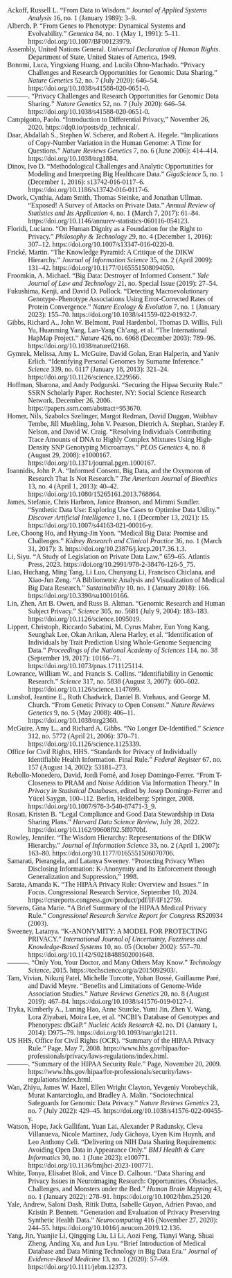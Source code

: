 <html xmlns:o="urn:schemas-microsoft-com:office:office"
xmlns:w="urn:schemas-microsoft-com:office:word"
xmlns:m="http://schemas.microsoft.com/office/2004/12/omml"
xmlns="http://www.w3.org/TR/REC-html40">

<head>
<meta http-equiv=Content-Type content="text/html; charset=utf-8">
<meta name=ProgId content=Word.Document>
<meta name=Generator content="Microsoft Word 15">
<meta name=Originator content="Microsoft Word 15">
<link rel=File-List href="health-sci-privacy-bib.fld/filelist.xml">
<!--[if gte mso 9]><xml>
 <o:OfficeDocumentSettings>
  <o:AllowPNG/>
 </o:OfficeDocumentSettings>
</xml><![endif]-->
<link rel=themeData href="health-sci-privacy-bib.fld/themedata.thmx">
<link rel=colorSchemeMapping
href="health-sci-privacy-bib.fld/colorschememapping.xml">
<!--[if gte mso 9]><xml>
 <w:WordDocument>
  <w:TrackMoves>false</w:TrackMoves>
  <w:TrackFormatting/>
  <w:PunctuationKerning/>
  <w:DrawingGridHorizontalSpacing>6 pt</w:DrawingGridHorizontalSpacing>
  <w:DrawingGridVerticalSpacing>6 pt</w:DrawingGridVerticalSpacing>
  <w:DisplayHorizontalDrawingGridEvery>0</w:DisplayHorizontalDrawingGridEvery>
  <w:DisplayVerticalDrawingGridEvery>3</w:DisplayVerticalDrawingGridEvery>
  <w:UseMarginsForDrawingGridOrigin/>
  <w:ValidateAgainstSchemas>false</w:ValidateAgainstSchemas>
  <w:SaveIfXMLInvalid>false</w:SaveIfXMLInvalid>
  <w:IgnoreMixedContent>false</w:IgnoreMixedContent>
  <w:AlwaysShowPlaceholderText>false</w:AlwaysShowPlaceholderText>
  <w:DoNotUnderlineInvalidXML/>
  <w:DoNotPromoteQF/>
  <w:LidThemeOther>EN-US</w:LidThemeOther>
  <w:LidThemeAsian>X-NONE</w:LidThemeAsian>
  <w:LidThemeComplexScript>X-NONE</w:LidThemeComplexScript>
  <w:DoNotShadeFormData/>
  <w:Compatibility>
   <w:SpaceForUL/>
   <w:BalanceSingleByteDoubleByteWidth/>
   <w:DoNotLeaveBackslashAlone/>
   <w:ULTrailSpace/>
   <w:DoNotExpandShiftReturn/>
   <w:FootnoteLayoutLikeWW8/>
   <w:ShapeLayoutLikeWW8/>
   <w:AlignTablesRowByRow/>
   <w:ForgetLastTabAlignment/>
   <w:AdjustLineHeightInTable/>
   <w:DoNotUseHTMLParagraphAutoSpacing/>
   <w:LayoutRawTableWidth/>
   <w:LayoutTableRowsApart/>
   <w:UseWord97LineBreakingRules/>
   <w:SelectEntireFieldWithStartOrEnd/>
   <w:UseWord2002TableStyleRules/>
   <w:UseWord2010TableStyleRules/>
   <w:DontUseIndentAsNumberingTabStop/>
   <w:FELineBreak11/>
   <w:WW11IndentRules/>
   <w:DontAutofitConstrainedTables/>
   <w:AutofitLikeWW11/>
   <w:UnderlineTabInNumList/>
   <w:HangulWidthLikeWW11/>
   <w:UseNormalStyleForList/>
   <w:DontVertAlignCellWithSp/>
   <w:DontBreakConstrainedForcedTables/>
   <w:DontVertAlignInTxbx/>
   <w:Word11KerningPairs/>
   <w:CachedColBalance/>
   <w:UseFELayout/>
  </w:Compatibility>
  <m:mathPr>
   <m:mathFont m:val="Cambria Math"/>
   <m:brkBin m:val="before"/>
   <m:brkBinSub m:val="&#45;-"/>
   <m:smallFrac m:val="off"/>
   <m:dispDef/>
   <m:lMargin m:val="0"/>
   <m:rMargin m:val="0"/>
   <m:defJc m:val="centerGroup"/>
   <m:wrapIndent m:val="1440"/>
   <m:intLim m:val="subSup"/>
   <m:naryLim m:val="undOvr"/>
  </m:mathPr></w:WordDocument>
</xml><![endif]--><!--[if gte mso 9]><xml>
 <w:LatentStyles DefLockedState="false" DefUnhideWhenUsed="false"
  DefSemiHidden="false" DefQFormat="false" DefPriority="99"
  LatentStyleCount="376">
  <w:LsdException Locked="false" Priority="0" QFormat="true" Name="Normal"/>
  <w:LsdException Locked="false" Priority="9" QFormat="true" Name="heading 1"/>
  <w:LsdException Locked="false" Priority="9" SemiHidden="true"
   UnhideWhenUsed="true" QFormat="true" Name="heading 2"/>
  <w:LsdException Locked="false" Priority="9" SemiHidden="true"
   UnhideWhenUsed="true" QFormat="true" Name="heading 3"/>
  <w:LsdException Locked="false" Priority="9" SemiHidden="true"
   UnhideWhenUsed="true" QFormat="true" Name="heading 4"/>
  <w:LsdException Locked="false" Priority="9" SemiHidden="true"
   UnhideWhenUsed="true" QFormat="true" Name="heading 5"/>
  <w:LsdException Locked="false" Priority="9" SemiHidden="true"
   UnhideWhenUsed="true" QFormat="true" Name="heading 6"/>
  <w:LsdException Locked="false" Priority="9" SemiHidden="true"
   UnhideWhenUsed="true" QFormat="true" Name="heading 7"/>
  <w:LsdException Locked="false" Priority="9" SemiHidden="true"
   UnhideWhenUsed="true" QFormat="true" Name="heading 8"/>
  <w:LsdException Locked="false" Priority="9" SemiHidden="true"
   UnhideWhenUsed="true" QFormat="true" Name="heading 9"/>
  <w:LsdException Locked="false" SemiHidden="true" UnhideWhenUsed="true"
   Name="index 1"/>
  <w:LsdException Locked="false" SemiHidden="true" UnhideWhenUsed="true"
   Name="index 2"/>
  <w:LsdException Locked="false" SemiHidden="true" UnhideWhenUsed="true"
   Name="index 3"/>
  <w:LsdException Locked="false" SemiHidden="true" UnhideWhenUsed="true"
   Name="index 4"/>
  <w:LsdException Locked="false" SemiHidden="true" UnhideWhenUsed="true"
   Name="index 5"/>
  <w:LsdException Locked="false" SemiHidden="true" UnhideWhenUsed="true"
   Name="index 6"/>
  <w:LsdException Locked="false" SemiHidden="true" UnhideWhenUsed="true"
   Name="index 7"/>
  <w:LsdException Locked="false" SemiHidden="true" UnhideWhenUsed="true"
   Name="index 8"/>
  <w:LsdException Locked="false" SemiHidden="true" UnhideWhenUsed="true"
   Name="index 9"/>
  <w:LsdException Locked="false" Priority="39" SemiHidden="true"
   UnhideWhenUsed="true" Name="toc 1"/>
  <w:LsdException Locked="false" Priority="39" SemiHidden="true"
   UnhideWhenUsed="true" Name="toc 2"/>
  <w:LsdException Locked="false" Priority="39" SemiHidden="true"
   UnhideWhenUsed="true" Name="toc 3"/>
  <w:LsdException Locked="false" Priority="39" SemiHidden="true"
   UnhideWhenUsed="true" Name="toc 4"/>
  <w:LsdException Locked="false" Priority="39" SemiHidden="true"
   UnhideWhenUsed="true" Name="toc 5"/>
  <w:LsdException Locked="false" Priority="39" SemiHidden="true"
   UnhideWhenUsed="true" Name="toc 6"/>
  <w:LsdException Locked="false" Priority="39" SemiHidden="true"
   UnhideWhenUsed="true" Name="toc 7"/>
  <w:LsdException Locked="false" Priority="39" SemiHidden="true"
   UnhideWhenUsed="true" Name="toc 8"/>
  <w:LsdException Locked="false" Priority="39" SemiHidden="true"
   UnhideWhenUsed="true" Name="toc 9"/>
  <w:LsdException Locked="false" SemiHidden="true" UnhideWhenUsed="true"
   Name="Normal Indent"/>
  <w:LsdException Locked="false" SemiHidden="true" UnhideWhenUsed="true"
   Name="footnote text"/>
  <w:LsdException Locked="false" SemiHidden="true" UnhideWhenUsed="true"
   Name="annotation text"/>
  <w:LsdException Locked="false" SemiHidden="true" UnhideWhenUsed="true"
   Name="header"/>
  <w:LsdException Locked="false" SemiHidden="true" UnhideWhenUsed="true"
   Name="footer"/>
  <w:LsdException Locked="false" SemiHidden="true" UnhideWhenUsed="true"
   Name="index heading"/>
  <w:LsdException Locked="false" Priority="35" SemiHidden="true"
   UnhideWhenUsed="true" QFormat="true" Name="caption"/>
  <w:LsdException Locked="false" SemiHidden="true" UnhideWhenUsed="true"
   Name="table of figures"/>
  <w:LsdException Locked="false" SemiHidden="true" UnhideWhenUsed="true"
   Name="envelope address"/>
  <w:LsdException Locked="false" SemiHidden="true" UnhideWhenUsed="true"
   Name="envelope return"/>
  <w:LsdException Locked="false" SemiHidden="true" UnhideWhenUsed="true"
   Name="footnote reference"/>
  <w:LsdException Locked="false" SemiHidden="true" UnhideWhenUsed="true"
   Name="annotation reference"/>
  <w:LsdException Locked="false" SemiHidden="true" UnhideWhenUsed="true"
   Name="line number"/>
  <w:LsdException Locked="false" SemiHidden="true" UnhideWhenUsed="true"
   Name="page number"/>
  <w:LsdException Locked="false" SemiHidden="true" UnhideWhenUsed="true"
   Name="endnote reference"/>
  <w:LsdException Locked="false" SemiHidden="true" UnhideWhenUsed="true"
   Name="endnote text"/>
  <w:LsdException Locked="false" SemiHidden="true" UnhideWhenUsed="true"
   Name="table of authorities"/>
  <w:LsdException Locked="false" SemiHidden="true" UnhideWhenUsed="true"
   Name="macro"/>
  <w:LsdException Locked="false" SemiHidden="true" UnhideWhenUsed="true"
   Name="toa heading"/>
  <w:LsdException Locked="false" SemiHidden="true" UnhideWhenUsed="true"
   Name="List"/>
  <w:LsdException Locked="false" SemiHidden="true" UnhideWhenUsed="true"
   Name="List Bullet"/>
  <w:LsdException Locked="false" SemiHidden="true" UnhideWhenUsed="true"
   Name="List Number"/>
  <w:LsdException Locked="false" SemiHidden="true" UnhideWhenUsed="true"
   Name="List 2"/>
  <w:LsdException Locked="false" SemiHidden="true" UnhideWhenUsed="true"
   Name="List 3"/>
  <w:LsdException Locked="false" SemiHidden="true" UnhideWhenUsed="true"
   Name="List 4"/>
  <w:LsdException Locked="false" SemiHidden="true" UnhideWhenUsed="true"
   Name="List 5"/>
  <w:LsdException Locked="false" SemiHidden="true" UnhideWhenUsed="true"
   Name="List Bullet 2"/>
  <w:LsdException Locked="false" SemiHidden="true" UnhideWhenUsed="true"
   Name="List Bullet 3"/>
  <w:LsdException Locked="false" SemiHidden="true" UnhideWhenUsed="true"
   Name="List Bullet 4"/>
  <w:LsdException Locked="false" SemiHidden="true" UnhideWhenUsed="true"
   Name="List Bullet 5"/>
  <w:LsdException Locked="false" SemiHidden="true" UnhideWhenUsed="true"
   Name="List Number 2"/>
  <w:LsdException Locked="false" SemiHidden="true" UnhideWhenUsed="true"
   Name="List Number 3"/>
  <w:LsdException Locked="false" SemiHidden="true" UnhideWhenUsed="true"
   Name="List Number 4"/>
  <w:LsdException Locked="false" SemiHidden="true" UnhideWhenUsed="true"
   Name="List Number 5"/>
  <w:LsdException Locked="false" Priority="10" QFormat="true" Name="Title"/>
  <w:LsdException Locked="false" SemiHidden="true" UnhideWhenUsed="true"
   Name="Closing"/>
  <w:LsdException Locked="false" SemiHidden="true" UnhideWhenUsed="true"
   Name="Signature"/>
  <w:LsdException Locked="false" Priority="1" SemiHidden="true"
   UnhideWhenUsed="true" Name="Default Paragraph Font"/>
  <w:LsdException Locked="false" SemiHidden="true" UnhideWhenUsed="true"
   Name="Body Text"/>
  <w:LsdException Locked="false" SemiHidden="true" UnhideWhenUsed="true"
   Name="Body Text Indent"/>
  <w:LsdException Locked="false" SemiHidden="true" UnhideWhenUsed="true"
   Name="List Continue"/>
  <w:LsdException Locked="false" SemiHidden="true" UnhideWhenUsed="true"
   Name="List Continue 2"/>
  <w:LsdException Locked="false" SemiHidden="true" UnhideWhenUsed="true"
   Name="List Continue 3"/>
  <w:LsdException Locked="false" SemiHidden="true" UnhideWhenUsed="true"
   Name="List Continue 4"/>
  <w:LsdException Locked="false" SemiHidden="true" UnhideWhenUsed="true"
   Name="List Continue 5"/>
  <w:LsdException Locked="false" SemiHidden="true" UnhideWhenUsed="true"
   Name="Message Header"/>
  <w:LsdException Locked="false" Priority="11" QFormat="true" Name="Subtitle"/>
  <w:LsdException Locked="false" SemiHidden="true" UnhideWhenUsed="true"
   Name="Salutation"/>
  <w:LsdException Locked="false" SemiHidden="true" UnhideWhenUsed="true"
   Name="Date"/>
  <w:LsdException Locked="false" SemiHidden="true" UnhideWhenUsed="true"
   Name="Body Text First Indent"/>
  <w:LsdException Locked="false" SemiHidden="true" UnhideWhenUsed="true"
   Name="Body Text First Indent 2"/>
  <w:LsdException Locked="false" SemiHidden="true" UnhideWhenUsed="true"
   Name="Note Heading"/>
  <w:LsdException Locked="false" SemiHidden="true" UnhideWhenUsed="true"
   Name="Body Text 2"/>
  <w:LsdException Locked="false" SemiHidden="true" UnhideWhenUsed="true"
   Name="Body Text 3"/>
  <w:LsdException Locked="false" SemiHidden="true" UnhideWhenUsed="true"
   Name="Body Text Indent 2"/>
  <w:LsdException Locked="false" SemiHidden="true" UnhideWhenUsed="true"
   Name="Body Text Indent 3"/>
  <w:LsdException Locked="false" SemiHidden="true" UnhideWhenUsed="true"
   Name="Block Text"/>
  <w:LsdException Locked="false" SemiHidden="true" UnhideWhenUsed="true"
   Name="Hyperlink"/>
  <w:LsdException Locked="false" SemiHidden="true" UnhideWhenUsed="true"
   Name="FollowedHyperlink"/>
  <w:LsdException Locked="false" Priority="22" QFormat="true" Name="Strong"/>
  <w:LsdException Locked="false" Priority="20" QFormat="true" Name="Emphasis"/>
  <w:LsdException Locked="false" SemiHidden="true" UnhideWhenUsed="true"
   Name="Document Map"/>
  <w:LsdException Locked="false" SemiHidden="true" UnhideWhenUsed="true"
   Name="Plain Text"/>
  <w:LsdException Locked="false" SemiHidden="true" UnhideWhenUsed="true"
   Name="E-mail Signature"/>
  <w:LsdException Locked="false" SemiHidden="true" UnhideWhenUsed="true"
   Name="HTML Top of Form"/>
  <w:LsdException Locked="false" SemiHidden="true" UnhideWhenUsed="true"
   Name="HTML Bottom of Form"/>
  <w:LsdException Locked="false" SemiHidden="true" UnhideWhenUsed="true"
   Name="Normal (Web)"/>
  <w:LsdException Locked="false" SemiHidden="true" UnhideWhenUsed="true"
   Name="HTML Acronym"/>
  <w:LsdException Locked="false" SemiHidden="true" UnhideWhenUsed="true"
   Name="HTML Address"/>
  <w:LsdException Locked="false" SemiHidden="true" UnhideWhenUsed="true"
   Name="HTML Cite"/>
  <w:LsdException Locked="false" SemiHidden="true" UnhideWhenUsed="true"
   Name="HTML Code"/>
  <w:LsdException Locked="false" SemiHidden="true" UnhideWhenUsed="true"
   Name="HTML Definition"/>
  <w:LsdException Locked="false" SemiHidden="true" UnhideWhenUsed="true"
   Name="HTML Keyboard"/>
  <w:LsdException Locked="false" SemiHidden="true" UnhideWhenUsed="true"
   Name="HTML Preformatted"/>
  <w:LsdException Locked="false" SemiHidden="true" UnhideWhenUsed="true"
   Name="HTML Sample"/>
  <w:LsdException Locked="false" SemiHidden="true" UnhideWhenUsed="true"
   Name="HTML Typewriter"/>
  <w:LsdException Locked="false" SemiHidden="true" UnhideWhenUsed="true"
   Name="HTML Variable"/>
  <w:LsdException Locked="false" SemiHidden="true" UnhideWhenUsed="true"
   Name="Normal Table"/>
  <w:LsdException Locked="false" SemiHidden="true" UnhideWhenUsed="true"
   Name="annotation subject"/>
  <w:LsdException Locked="false" SemiHidden="true" UnhideWhenUsed="true"
   Name="No List"/>
  <w:LsdException Locked="false" SemiHidden="true" UnhideWhenUsed="true"
   Name="Outline List 1"/>
  <w:LsdException Locked="false" SemiHidden="true" UnhideWhenUsed="true"
   Name="Outline List 2"/>
  <w:LsdException Locked="false" SemiHidden="true" UnhideWhenUsed="true"
   Name="Outline List 3"/>
  <w:LsdException Locked="false" SemiHidden="true" UnhideWhenUsed="true"
   Name="Table Simple 1"/>
  <w:LsdException Locked="false" SemiHidden="true" UnhideWhenUsed="true"
   Name="Table Simple 2"/>
  <w:LsdException Locked="false" SemiHidden="true" UnhideWhenUsed="true"
   Name="Table Simple 3"/>
  <w:LsdException Locked="false" SemiHidden="true" UnhideWhenUsed="true"
   Name="Table Classic 1"/>
  <w:LsdException Locked="false" SemiHidden="true" UnhideWhenUsed="true"
   Name="Table Classic 2"/>
  <w:LsdException Locked="false" SemiHidden="true" UnhideWhenUsed="true"
   Name="Table Classic 3"/>
  <w:LsdException Locked="false" SemiHidden="true" UnhideWhenUsed="true"
   Name="Table Classic 4"/>
  <w:LsdException Locked="false" SemiHidden="true" UnhideWhenUsed="true"
   Name="Table Colorful 1"/>
  <w:LsdException Locked="false" SemiHidden="true" UnhideWhenUsed="true"
   Name="Table Colorful 2"/>
  <w:LsdException Locked="false" SemiHidden="true" UnhideWhenUsed="true"
   Name="Table Colorful 3"/>
  <w:LsdException Locked="false" SemiHidden="true" UnhideWhenUsed="true"
   Name="Table Columns 1"/>
  <w:LsdException Locked="false" SemiHidden="true" UnhideWhenUsed="true"
   Name="Table Columns 2"/>
  <w:LsdException Locked="false" SemiHidden="true" UnhideWhenUsed="true"
   Name="Table Columns 3"/>
  <w:LsdException Locked="false" SemiHidden="true" UnhideWhenUsed="true"
   Name="Table Columns 4"/>
  <w:LsdException Locked="false" SemiHidden="true" UnhideWhenUsed="true"
   Name="Table Columns 5"/>
  <w:LsdException Locked="false" SemiHidden="true" UnhideWhenUsed="true"
   Name="Table Grid 1"/>
  <w:LsdException Locked="false" SemiHidden="true" UnhideWhenUsed="true"
   Name="Table Grid 2"/>
  <w:LsdException Locked="false" SemiHidden="true" UnhideWhenUsed="true"
   Name="Table Grid 3"/>
  <w:LsdException Locked="false" SemiHidden="true" UnhideWhenUsed="true"
   Name="Table Grid 4"/>
  <w:LsdException Locked="false" SemiHidden="true" UnhideWhenUsed="true"
   Name="Table Grid 5"/>
  <w:LsdException Locked="false" SemiHidden="true" UnhideWhenUsed="true"
   Name="Table Grid 6"/>
  <w:LsdException Locked="false" SemiHidden="true" UnhideWhenUsed="true"
   Name="Table Grid 7"/>
  <w:LsdException Locked="false" SemiHidden="true" UnhideWhenUsed="true"
   Name="Table Grid 8"/>
  <w:LsdException Locked="false" SemiHidden="true" UnhideWhenUsed="true"
   Name="Table List 1"/>
  <w:LsdException Locked="false" SemiHidden="true" UnhideWhenUsed="true"
   Name="Table List 2"/>
  <w:LsdException Locked="false" SemiHidden="true" UnhideWhenUsed="true"
   Name="Table List 3"/>
  <w:LsdException Locked="false" SemiHidden="true" UnhideWhenUsed="true"
   Name="Table List 4"/>
  <w:LsdException Locked="false" SemiHidden="true" UnhideWhenUsed="true"
   Name="Table List 5"/>
  <w:LsdException Locked="false" SemiHidden="true" UnhideWhenUsed="true"
   Name="Table List 6"/>
  <w:LsdException Locked="false" SemiHidden="true" UnhideWhenUsed="true"
   Name="Table List 7"/>
  <w:LsdException Locked="false" SemiHidden="true" UnhideWhenUsed="true"
   Name="Table List 8"/>
  <w:LsdException Locked="false" SemiHidden="true" UnhideWhenUsed="true"
   Name="Table 3D effects 1"/>
  <w:LsdException Locked="false" SemiHidden="true" UnhideWhenUsed="true"
   Name="Table 3D effects 2"/>
  <w:LsdException Locked="false" SemiHidden="true" UnhideWhenUsed="true"
   Name="Table 3D effects 3"/>
  <w:LsdException Locked="false" SemiHidden="true" UnhideWhenUsed="true"
   Name="Table Contemporary"/>
  <w:LsdException Locked="false" SemiHidden="true" UnhideWhenUsed="true"
   Name="Table Elegant"/>
  <w:LsdException Locked="false" SemiHidden="true" UnhideWhenUsed="true"
   Name="Table Professional"/>
  <w:LsdException Locked="false" SemiHidden="true" UnhideWhenUsed="true"
   Name="Table Subtle 1"/>
  <w:LsdException Locked="false" SemiHidden="true" UnhideWhenUsed="true"
   Name="Table Subtle 2"/>
  <w:LsdException Locked="false" SemiHidden="true" UnhideWhenUsed="true"
   Name="Table Web 1"/>
  <w:LsdException Locked="false" SemiHidden="true" UnhideWhenUsed="true"
   Name="Table Web 2"/>
  <w:LsdException Locked="false" SemiHidden="true" UnhideWhenUsed="true"
   Name="Table Web 3"/>
  <w:LsdException Locked="false" SemiHidden="true" UnhideWhenUsed="true"
   Name="Balloon Text"/>
  <w:LsdException Locked="false" Priority="39" Name="Table Grid"/>
  <w:LsdException Locked="false" SemiHidden="true" UnhideWhenUsed="true"
   Name="Table Theme"/>
  <w:LsdException Locked="false" SemiHidden="true" Name="Placeholder Text"/>
  <w:LsdException Locked="false" Priority="1" QFormat="true" Name="No Spacing"/>
  <w:LsdException Locked="false" Priority="60" Name="Light Shading"/>
  <w:LsdException Locked="false" Priority="61" Name="Light List"/>
  <w:LsdException Locked="false" Priority="62" Name="Light Grid"/>
  <w:LsdException Locked="false" Priority="63" Name="Medium Shading 1"/>
  <w:LsdException Locked="false" Priority="64" Name="Medium Shading 2"/>
  <w:LsdException Locked="false" Priority="65" Name="Medium List 1"/>
  <w:LsdException Locked="false" Priority="66" Name="Medium List 2"/>
  <w:LsdException Locked="false" Priority="67" Name="Medium Grid 1"/>
  <w:LsdException Locked="false" Priority="68" Name="Medium Grid 2"/>
  <w:LsdException Locked="false" Priority="69" Name="Medium Grid 3"/>
  <w:LsdException Locked="false" Priority="70" Name="Dark List"/>
  <w:LsdException Locked="false" Priority="71" Name="Colorful Shading"/>
  <w:LsdException Locked="false" Priority="72" Name="Colorful List"/>
  <w:LsdException Locked="false" Priority="73" Name="Colorful Grid"/>
  <w:LsdException Locked="false" Priority="60" Name="Light Shading Accent 1"/>
  <w:LsdException Locked="false" Priority="61" Name="Light List Accent 1"/>
  <w:LsdException Locked="false" Priority="62" Name="Light Grid Accent 1"/>
  <w:LsdException Locked="false" Priority="63" Name="Medium Shading 1 Accent 1"/>
  <w:LsdException Locked="false" Priority="64" Name="Medium Shading 2 Accent 1"/>
  <w:LsdException Locked="false" Priority="65" Name="Medium List 1 Accent 1"/>
  <w:LsdException Locked="false" SemiHidden="true" Name="Revision"/>
  <w:LsdException Locked="false" Priority="34" QFormat="true"
   Name="List Paragraph"/>
  <w:LsdException Locked="false" Priority="29" QFormat="true" Name="Quote"/>
  <w:LsdException Locked="false" Priority="30" QFormat="true"
   Name="Intense Quote"/>
  <w:LsdException Locked="false" Priority="66" Name="Medium List 2 Accent 1"/>
  <w:LsdException Locked="false" Priority="67" Name="Medium Grid 1 Accent 1"/>
  <w:LsdException Locked="false" Priority="68" Name="Medium Grid 2 Accent 1"/>
  <w:LsdException Locked="false" Priority="69" Name="Medium Grid 3 Accent 1"/>
  <w:LsdException Locked="false" Priority="70" Name="Dark List Accent 1"/>
  <w:LsdException Locked="false" Priority="71" Name="Colorful Shading Accent 1"/>
  <w:LsdException Locked="false" Priority="72" Name="Colorful List Accent 1"/>
  <w:LsdException Locked="false" Priority="73" Name="Colorful Grid Accent 1"/>
  <w:LsdException Locked="false" Priority="60" Name="Light Shading Accent 2"/>
  <w:LsdException Locked="false" Priority="61" Name="Light List Accent 2"/>
  <w:LsdException Locked="false" Priority="62" Name="Light Grid Accent 2"/>
  <w:LsdException Locked="false" Priority="63" Name="Medium Shading 1 Accent 2"/>
  <w:LsdException Locked="false" Priority="64" Name="Medium Shading 2 Accent 2"/>
  <w:LsdException Locked="false" Priority="65" Name="Medium List 1 Accent 2"/>
  <w:LsdException Locked="false" Priority="66" Name="Medium List 2 Accent 2"/>
  <w:LsdException Locked="false" Priority="67" Name="Medium Grid 1 Accent 2"/>
  <w:LsdException Locked="false" Priority="68" Name="Medium Grid 2 Accent 2"/>
  <w:LsdException Locked="false" Priority="69" Name="Medium Grid 3 Accent 2"/>
  <w:LsdException Locked="false" Priority="70" Name="Dark List Accent 2"/>
  <w:LsdException Locked="false" Priority="71" Name="Colorful Shading Accent 2"/>
  <w:LsdException Locked="false" Priority="72" Name="Colorful List Accent 2"/>
  <w:LsdException Locked="false" Priority="73" Name="Colorful Grid Accent 2"/>
  <w:LsdException Locked="false" Priority="60" Name="Light Shading Accent 3"/>
  <w:LsdException Locked="false" Priority="61" Name="Light List Accent 3"/>
  <w:LsdException Locked="false" Priority="62" Name="Light Grid Accent 3"/>
  <w:LsdException Locked="false" Priority="63" Name="Medium Shading 1 Accent 3"/>
  <w:LsdException Locked="false" Priority="64" Name="Medium Shading 2 Accent 3"/>
  <w:LsdException Locked="false" Priority="65" Name="Medium List 1 Accent 3"/>
  <w:LsdException Locked="false" Priority="66" Name="Medium List 2 Accent 3"/>
  <w:LsdException Locked="false" Priority="67" Name="Medium Grid 1 Accent 3"/>
  <w:LsdException Locked="false" Priority="68" Name="Medium Grid 2 Accent 3"/>
  <w:LsdException Locked="false" Priority="69" Name="Medium Grid 3 Accent 3"/>
  <w:LsdException Locked="false" Priority="70" Name="Dark List Accent 3"/>
  <w:LsdException Locked="false" Priority="71" Name="Colorful Shading Accent 3"/>
  <w:LsdException Locked="false" Priority="72" Name="Colorful List Accent 3"/>
  <w:LsdException Locked="false" Priority="73" Name="Colorful Grid Accent 3"/>
  <w:LsdException Locked="false" Priority="60" Name="Light Shading Accent 4"/>
  <w:LsdException Locked="false" Priority="61" Name="Light List Accent 4"/>
  <w:LsdException Locked="false" Priority="62" Name="Light Grid Accent 4"/>
  <w:LsdException Locked="false" Priority="63" Name="Medium Shading 1 Accent 4"/>
  <w:LsdException Locked="false" Priority="64" Name="Medium Shading 2 Accent 4"/>
  <w:LsdException Locked="false" Priority="65" Name="Medium List 1 Accent 4"/>
  <w:LsdException Locked="false" Priority="66" Name="Medium List 2 Accent 4"/>
  <w:LsdException Locked="false" Priority="67" Name="Medium Grid 1 Accent 4"/>
  <w:LsdException Locked="false" Priority="68" Name="Medium Grid 2 Accent 4"/>
  <w:LsdException Locked="false" Priority="69" Name="Medium Grid 3 Accent 4"/>
  <w:LsdException Locked="false" Priority="70" Name="Dark List Accent 4"/>
  <w:LsdException Locked="false" Priority="71" Name="Colorful Shading Accent 4"/>
  <w:LsdException Locked="false" Priority="72" Name="Colorful List Accent 4"/>
  <w:LsdException Locked="false" Priority="73" Name="Colorful Grid Accent 4"/>
  <w:LsdException Locked="false" Priority="60" Name="Light Shading Accent 5"/>
  <w:LsdException Locked="false" Priority="61" Name="Light List Accent 5"/>
  <w:LsdException Locked="false" Priority="62" Name="Light Grid Accent 5"/>
  <w:LsdException Locked="false" Priority="63" Name="Medium Shading 1 Accent 5"/>
  <w:LsdException Locked="false" Priority="64" Name="Medium Shading 2 Accent 5"/>
  <w:LsdException Locked="false" Priority="65" Name="Medium List 1 Accent 5"/>
  <w:LsdException Locked="false" Priority="66" Name="Medium List 2 Accent 5"/>
  <w:LsdException Locked="false" Priority="67" Name="Medium Grid 1 Accent 5"/>
  <w:LsdException Locked="false" Priority="68" Name="Medium Grid 2 Accent 5"/>
  <w:LsdException Locked="false" Priority="69" Name="Medium Grid 3 Accent 5"/>
  <w:LsdException Locked="false" Priority="70" Name="Dark List Accent 5"/>
  <w:LsdException Locked="false" Priority="71" Name="Colorful Shading Accent 5"/>
  <w:LsdException Locked="false" Priority="72" Name="Colorful List Accent 5"/>
  <w:LsdException Locked="false" Priority="73" Name="Colorful Grid Accent 5"/>
  <w:LsdException Locked="false" Priority="60" Name="Light Shading Accent 6"/>
  <w:LsdException Locked="false" Priority="61" Name="Light List Accent 6"/>
  <w:LsdException Locked="false" Priority="62" Name="Light Grid Accent 6"/>
  <w:LsdException Locked="false" Priority="63" Name="Medium Shading 1 Accent 6"/>
  <w:LsdException Locked="false" Priority="64" Name="Medium Shading 2 Accent 6"/>
  <w:LsdException Locked="false" Priority="65" Name="Medium List 1 Accent 6"/>
  <w:LsdException Locked="false" Priority="66" Name="Medium List 2 Accent 6"/>
  <w:LsdException Locked="false" Priority="67" Name="Medium Grid 1 Accent 6"/>
  <w:LsdException Locked="false" Priority="68" Name="Medium Grid 2 Accent 6"/>
  <w:LsdException Locked="false" Priority="69" Name="Medium Grid 3 Accent 6"/>
  <w:LsdException Locked="false" Priority="70" Name="Dark List Accent 6"/>
  <w:LsdException Locked="false" Priority="71" Name="Colorful Shading Accent 6"/>
  <w:LsdException Locked="false" Priority="72" Name="Colorful List Accent 6"/>
  <w:LsdException Locked="false" Priority="73" Name="Colorful Grid Accent 6"/>
  <w:LsdException Locked="false" Priority="19" QFormat="true"
   Name="Subtle Emphasis"/>
  <w:LsdException Locked="false" Priority="21" QFormat="true"
   Name="Intense Emphasis"/>
  <w:LsdException Locked="false" Priority="31" QFormat="true"
   Name="Subtle Reference"/>
  <w:LsdException Locked="false" Priority="32" QFormat="true"
   Name="Intense Reference"/>
  <w:LsdException Locked="false" Priority="33" QFormat="true" Name="Book Title"/>
  <w:LsdException Locked="false" Priority="37" SemiHidden="true"
   UnhideWhenUsed="true" Name="Bibliography"/>
  <w:LsdException Locked="false" Priority="39" SemiHidden="true"
   UnhideWhenUsed="true" QFormat="true" Name="TOC Heading"/>
  <w:LsdException Locked="false" Priority="41" Name="Plain Table 1"/>
  <w:LsdException Locked="false" Priority="42" Name="Plain Table 2"/>
  <w:LsdException Locked="false" Priority="43" Name="Plain Table 3"/>
  <w:LsdException Locked="false" Priority="44" Name="Plain Table 4"/>
  <w:LsdException Locked="false" Priority="45" Name="Plain Table 5"/>
  <w:LsdException Locked="false" Priority="40" Name="Grid Table Light"/>
  <w:LsdException Locked="false" Priority="46" Name="Grid Table 1 Light"/>
  <w:LsdException Locked="false" Priority="47" Name="Grid Table 2"/>
  <w:LsdException Locked="false" Priority="48" Name="Grid Table 3"/>
  <w:LsdException Locked="false" Priority="49" Name="Grid Table 4"/>
  <w:LsdException Locked="false" Priority="50" Name="Grid Table 5 Dark"/>
  <w:LsdException Locked="false" Priority="51" Name="Grid Table 6 Colorful"/>
  <w:LsdException Locked="false" Priority="52" Name="Grid Table 7 Colorful"/>
  <w:LsdException Locked="false" Priority="46"
   Name="Grid Table 1 Light Accent 1"/>
  <w:LsdException Locked="false" Priority="47" Name="Grid Table 2 Accent 1"/>
  <w:LsdException Locked="false" Priority="48" Name="Grid Table 3 Accent 1"/>
  <w:LsdException Locked="false" Priority="49" Name="Grid Table 4 Accent 1"/>
  <w:LsdException Locked="false" Priority="50" Name="Grid Table 5 Dark Accent 1"/>
  <w:LsdException Locked="false" Priority="51"
   Name="Grid Table 6 Colorful Accent 1"/>
  <w:LsdException Locked="false" Priority="52"
   Name="Grid Table 7 Colorful Accent 1"/>
  <w:LsdException Locked="false" Priority="46"
   Name="Grid Table 1 Light Accent 2"/>
  <w:LsdException Locked="false" Priority="47" Name="Grid Table 2 Accent 2"/>
  <w:LsdException Locked="false" Priority="48" Name="Grid Table 3 Accent 2"/>
  <w:LsdException Locked="false" Priority="49" Name="Grid Table 4 Accent 2"/>
  <w:LsdException Locked="false" Priority="50" Name="Grid Table 5 Dark Accent 2"/>
  <w:LsdException Locked="false" Priority="51"
   Name="Grid Table 6 Colorful Accent 2"/>
  <w:LsdException Locked="false" Priority="52"
   Name="Grid Table 7 Colorful Accent 2"/>
  <w:LsdException Locked="false" Priority="46"
   Name="Grid Table 1 Light Accent 3"/>
  <w:LsdException Locked="false" Priority="47" Name="Grid Table 2 Accent 3"/>
  <w:LsdException Locked="false" Priority="48" Name="Grid Table 3 Accent 3"/>
  <w:LsdException Locked="false" Priority="49" Name="Grid Table 4 Accent 3"/>
  <w:LsdException Locked="false" Priority="50" Name="Grid Table 5 Dark Accent 3"/>
  <w:LsdException Locked="false" Priority="51"
   Name="Grid Table 6 Colorful Accent 3"/>
  <w:LsdException Locked="false" Priority="52"
   Name="Grid Table 7 Colorful Accent 3"/>
  <w:LsdException Locked="false" Priority="46"
   Name="Grid Table 1 Light Accent 4"/>
  <w:LsdException Locked="false" Priority="47" Name="Grid Table 2 Accent 4"/>
  <w:LsdException Locked="false" Priority="48" Name="Grid Table 3 Accent 4"/>
  <w:LsdException Locked="false" Priority="49" Name="Grid Table 4 Accent 4"/>
  <w:LsdException Locked="false" Priority="50" Name="Grid Table 5 Dark Accent 4"/>
  <w:LsdException Locked="false" Priority="51"
   Name="Grid Table 6 Colorful Accent 4"/>
  <w:LsdException Locked="false" Priority="52"
   Name="Grid Table 7 Colorful Accent 4"/>
  <w:LsdException Locked="false" Priority="46"
   Name="Grid Table 1 Light Accent 5"/>
  <w:LsdException Locked="false" Priority="47" Name="Grid Table 2 Accent 5"/>
  <w:LsdException Locked="false" Priority="48" Name="Grid Table 3 Accent 5"/>
  <w:LsdException Locked="false" Priority="49" Name="Grid Table 4 Accent 5"/>
  <w:LsdException Locked="false" Priority="50" Name="Grid Table 5 Dark Accent 5"/>
  <w:LsdException Locked="false" Priority="51"
   Name="Grid Table 6 Colorful Accent 5"/>
  <w:LsdException Locked="false" Priority="52"
   Name="Grid Table 7 Colorful Accent 5"/>
  <w:LsdException Locked="false" Priority="46"
   Name="Grid Table 1 Light Accent 6"/>
  <w:LsdException Locked="false" Priority="47" Name="Grid Table 2 Accent 6"/>
  <w:LsdException Locked="false" Priority="48" Name="Grid Table 3 Accent 6"/>
  <w:LsdException Locked="false" Priority="49" Name="Grid Table 4 Accent 6"/>
  <w:LsdException Locked="false" Priority="50" Name="Grid Table 5 Dark Accent 6"/>
  <w:LsdException Locked="false" Priority="51"
   Name="Grid Table 6 Colorful Accent 6"/>
  <w:LsdException Locked="false" Priority="52"
   Name="Grid Table 7 Colorful Accent 6"/>
  <w:LsdException Locked="false" Priority="46" Name="List Table 1 Light"/>
  <w:LsdException Locked="false" Priority="47" Name="List Table 2"/>
  <w:LsdException Locked="false" Priority="48" Name="List Table 3"/>
  <w:LsdException Locked="false" Priority="49" Name="List Table 4"/>
  <w:LsdException Locked="false" Priority="50" Name="List Table 5 Dark"/>
  <w:LsdException Locked="false" Priority="51" Name="List Table 6 Colorful"/>
  <w:LsdException Locked="false" Priority="52" Name="List Table 7 Colorful"/>
  <w:LsdException Locked="false" Priority="46"
   Name="List Table 1 Light Accent 1"/>
  <w:LsdException Locked="false" Priority="47" Name="List Table 2 Accent 1"/>
  <w:LsdException Locked="false" Priority="48" Name="List Table 3 Accent 1"/>
  <w:LsdException Locked="false" Priority="49" Name="List Table 4 Accent 1"/>
  <w:LsdException Locked="false" Priority="50" Name="List Table 5 Dark Accent 1"/>
  <w:LsdException Locked="false" Priority="51"
   Name="List Table 6 Colorful Accent 1"/>
  <w:LsdException Locked="false" Priority="52"
   Name="List Table 7 Colorful Accent 1"/>
  <w:LsdException Locked="false" Priority="46"
   Name="List Table 1 Light Accent 2"/>
  <w:LsdException Locked="false" Priority="47" Name="List Table 2 Accent 2"/>
  <w:LsdException Locked="false" Priority="48" Name="List Table 3 Accent 2"/>
  <w:LsdException Locked="false" Priority="49" Name="List Table 4 Accent 2"/>
  <w:LsdException Locked="false" Priority="50" Name="List Table 5 Dark Accent 2"/>
  <w:LsdException Locked="false" Priority="51"
   Name="List Table 6 Colorful Accent 2"/>
  <w:LsdException Locked="false" Priority="52"
   Name="List Table 7 Colorful Accent 2"/>
  <w:LsdException Locked="false" Priority="46"
   Name="List Table 1 Light Accent 3"/>
  <w:LsdException Locked="false" Priority="47" Name="List Table 2 Accent 3"/>
  <w:LsdException Locked="false" Priority="48" Name="List Table 3 Accent 3"/>
  <w:LsdException Locked="false" Priority="49" Name="List Table 4 Accent 3"/>
  <w:LsdException Locked="false" Priority="50" Name="List Table 5 Dark Accent 3"/>
  <w:LsdException Locked="false" Priority="51"
   Name="List Table 6 Colorful Accent 3"/>
  <w:LsdException Locked="false" Priority="52"
   Name="List Table 7 Colorful Accent 3"/>
  <w:LsdException Locked="false" Priority="46"
   Name="List Table 1 Light Accent 4"/>
  <w:LsdException Locked="false" Priority="47" Name="List Table 2 Accent 4"/>
  <w:LsdException Locked="false" Priority="48" Name="List Table 3 Accent 4"/>
  <w:LsdException Locked="false" Priority="49" Name="List Table 4 Accent 4"/>
  <w:LsdException Locked="false" Priority="50" Name="List Table 5 Dark Accent 4"/>
  <w:LsdException Locked="false" Priority="51"
   Name="List Table 6 Colorful Accent 4"/>
  <w:LsdException Locked="false" Priority="52"
   Name="List Table 7 Colorful Accent 4"/>
  <w:LsdException Locked="false" Priority="46"
   Name="List Table 1 Light Accent 5"/>
  <w:LsdException Locked="false" Priority="47" Name="List Table 2 Accent 5"/>
  <w:LsdException Locked="false" Priority="48" Name="List Table 3 Accent 5"/>
  <w:LsdException Locked="false" Priority="49" Name="List Table 4 Accent 5"/>
  <w:LsdException Locked="false" Priority="50" Name="List Table 5 Dark Accent 5"/>
  <w:LsdException Locked="false" Priority="51"
   Name="List Table 6 Colorful Accent 5"/>
  <w:LsdException Locked="false" Priority="52"
   Name="List Table 7 Colorful Accent 5"/>
  <w:LsdException Locked="false" Priority="46"
   Name="List Table 1 Light Accent 6"/>
  <w:LsdException Locked="false" Priority="47" Name="List Table 2 Accent 6"/>
  <w:LsdException Locked="false" Priority="48" Name="List Table 3 Accent 6"/>
  <w:LsdException Locked="false" Priority="49" Name="List Table 4 Accent 6"/>
  <w:LsdException Locked="false" Priority="50" Name="List Table 5 Dark Accent 6"/>
  <w:LsdException Locked="false" Priority="51"
   Name="List Table 6 Colorful Accent 6"/>
  <w:LsdException Locked="false" Priority="52"
   Name="List Table 7 Colorful Accent 6"/>
  <w:LsdException Locked="false" SemiHidden="true" UnhideWhenUsed="true"
   Name="Mention"/>
  <w:LsdException Locked="false" SemiHidden="true" UnhideWhenUsed="true"
   Name="Smart Hyperlink"/>
  <w:LsdException Locked="false" SemiHidden="true" UnhideWhenUsed="true"
   Name="Hashtag"/>
  <w:LsdException Locked="false" SemiHidden="true" UnhideWhenUsed="true"
   Name="Unresolved Mention"/>
  <w:LsdException Locked="false" SemiHidden="true" UnhideWhenUsed="true"
   Name="Smart Link"/>
 </w:LatentStyles>
</xml><![endif]-->
<style>
<!--
 /* Font Definitions */
 @font-face
	{font-family:"Cambria Math";
	panose-1:2 4 5 3 5 4 6 3 2 4;
	mso-font-charset:0;
	mso-generic-font-family:roman;
	mso-font-pitch:variable;
	mso-font-signature:-536870145 1107305727 0 0 415 0;}
@font-face
	{font-family:Aptos;
	panose-1:2 11 0 4 2 2 2 2 2 4;
	mso-font-charset:0;
	mso-generic-font-family:swiss;
	mso-font-pitch:variable;
	mso-font-signature:536871559 3 0 0 415 0;}
 /* Style Definitions */
 p.MsoNormal, li.MsoNormal, div.MsoNormal
	{mso-style-unhide:no;
	mso-style-qformat:yes;
	mso-style-parent:"";
	margin-top:0in;
	margin-right:0in;
	margin-bottom:8.0pt;
	margin-left:0in;
	line-height:115%;
	mso-pagination:widow-orphan;
	font-size:12.0pt;
	font-family:"Aptos",sans-serif;
	mso-ascii-font-family:Aptos;
	mso-ascii-theme-font:minor-latin;
	mso-fareast-font-family:"Times New Roman";
	mso-fareast-theme-font:minor-fareast;
	mso-hansi-font-family:Aptos;
	mso-hansi-theme-font:minor-latin;
	mso-bidi-font-family:"Times New Roman";
	mso-bidi-theme-font:minor-bidi;
	mso-font-kerning:1.0pt;
	mso-ligatures:standardcontextual;}
.MsoChpDefault
	{mso-style-type:export-only;
	mso-default-props:yes;
	font-size:12.0pt;
	mso-ansi-font-size:12.0pt;
	mso-bidi-font-size:12.0pt;
	mso-ascii-font-family:Aptos;
	mso-ascii-theme-font:minor-latin;
	mso-fareast-font-family:"Times New Roman";
	mso-fareast-theme-font:minor-fareast;
	mso-hansi-font-family:Aptos;
	mso-hansi-theme-font:minor-latin;
	mso-bidi-font-family:"Times New Roman";
	mso-bidi-theme-font:minor-bidi;
	mso-font-kerning:1.0pt;
	mso-ligatures:standardcontextual;}
.MsoPapDefault
	{mso-style-type:export-only;
	margin-bottom:8.0pt;
	line-height:115%;}
 /* Page Definitions */
 @page
	{mso-page-border-surround-header:no;
	mso-page-border-surround-footer:no;}
@page WordSection1
	{size:8.5in 11.0in;
	margin:1.0in 1.0in 1.0in 1.0in;
	mso-header-margin:.5in;
	mso-footer-margin:.5in;
	mso-paper-source:0;}
div.WordSection1
	{page:WordSection1;}
-->
</style>
<!--[if gte mso 10]>
<style>
 /* Style Definitions */
 table.MsoNormalTable
	{mso-style-name:"Table Normal";
	mso-tstyle-rowband-size:0;
	mso-tstyle-colband-size:0;
	mso-style-noshow:yes;
	mso-style-priority:99;
	mso-style-parent:"";
	mso-padding-alt:0in 5.4pt 0in 5.4pt;
	mso-para-margin-top:0in;
	mso-para-margin-right:0in;
	mso-para-margin-bottom:8.0pt;
	mso-para-margin-left:0in;
	line-height:115%;
	mso-pagination:widow-orphan;
	font-size:12.0pt;
	font-family:"Aptos",sans-serif;
	mso-ascii-font-family:Aptos;
	mso-ascii-theme-font:minor-latin;
	mso-hansi-font-family:Aptos;
	mso-hansi-theme-font:minor-latin;
	mso-font-kerning:1.0pt;
	mso-ligatures:standardcontextual;}
</style>
<![endif]-->
</head>

<body lang=EN-US style='tab-interval:.5in;word-wrap:break-word;text-justify-trim:
punctuation'>

<div class=WordSection1>

<p class=MsoNormal style='margin-top:0in;margin-right:0in;margin-bottom:0in;
margin-left:.5in;text-indent:-.5in;line-height:normal;mso-pagination:none;
mso-layout-grid-align:none;text-autospace:none'><span style='font-family:"Times New Roman",serif;
mso-font-kerning:0pt'>Ackoff, Russell L. “From Data to Wisdom.” <i>Journal of
Applied Systems Analysis</i> 16, no. 1 (January 1989): 3–9.<o:p></o:p></span></p>

<p class=MsoNormal style='margin-top:0in;margin-right:0in;margin-bottom:0in;
margin-left:.5in;text-indent:-.5in;line-height:normal;mso-pagination:none;
mso-layout-grid-align:none;text-autospace:none'><span style='font-family:"Times New Roman",serif;
mso-font-kerning:0pt'>Alberch, P. “From Genes to Phenotype: Dynamical Systems
and Evolvability.” <i>Genetica</i> 84, no. 1 (May 1, 1991): 5–11.
https://doi.org/10.1007/BF00123979.<o:p></o:p></span></p>

<p class=MsoNormal style='margin-top:0in;margin-right:0in;margin-bottom:0in;
margin-left:.5in;text-indent:-.5in;line-height:normal;mso-pagination:none;
mso-layout-grid-align:none;text-autospace:none'><span style='font-family:"Times New Roman",serif;
mso-font-kerning:0pt'>Assembly, United Nations General. <i>Universal
Declaration of Human Rights</i>. Department of State, United States of America,
1949.<o:p></o:p></span></p>

<p class=MsoNormal style='margin-top:0in;margin-right:0in;margin-bottom:0in;
margin-left:.5in;text-indent:-.5in;line-height:normal;mso-pagination:none;
mso-layout-grid-align:none;text-autospace:none'><span style='font-family:"Times New Roman",serif;
mso-font-kerning:0pt'>Bonomi, Luca, Yingxiang Huang, and Lucila Ohno-Machado. “Privacy
Challenges and Research Opportunities for Genomic Data Sharing.” <i>Nature
Genetics</i> 52, no. 7 (July 2020): 646–54.
https://doi.org/10.1038/s41588-020-0651-0.<o:p></o:p></span></p>

<p class=MsoNormal style='margin-top:0in;margin-right:0in;margin-bottom:0in;
margin-left:.5in;text-indent:-.5in;line-height:normal;mso-pagination:none;
mso-layout-grid-align:none;text-autospace:none'><span style='font-family:"Times New Roman",serif;
mso-font-kerning:0pt'>———. “Privacy Challenges and Research Opportunities for
Genomic Data Sharing.” <i>Nature Genetics</i> 52, no. 7 (July 2020): 646–54.
https://doi.org/10.1038/s41588-020-0651-0.<o:p></o:p></span></p>

<p class=MsoNormal style='margin-top:0in;margin-right:0in;margin-bottom:0in;
margin-left:.5in;text-indent:-.5in;line-height:normal;mso-pagination:none;
mso-layout-grid-align:none;text-autospace:none'><span style='font-family:"Times New Roman",serif;
mso-font-kerning:0pt'>Campigotto, Paolo. “Introduction to Differential Privacy,”
November 26, 2020. https://dq0.io/posts/dp_technical/.<o:p></o:p></span></p>

<p class=MsoNormal style='margin-top:0in;margin-right:0in;margin-bottom:0in;
margin-left:.5in;text-indent:-.5in;line-height:normal;mso-pagination:none;
mso-layout-grid-align:none;text-autospace:none'><span style='font-family:"Times New Roman",serif;
mso-font-kerning:0pt'>Daar, Abdallah S., Stephen W. Scherer, and Robert A.
Hegele. “Implications of Copy-Number Variation in the Human Genome: A Time for
Questions.” <i>Nature Reviews Genetics</i> 7, no. 6 (June 2006): 414–414.
https://doi.org/10.1038/nrg1884.<o:p></o:p></span></p>

<p class=MsoNormal style='margin-top:0in;margin-right:0in;margin-bottom:0in;
margin-left:.5in;text-indent:-.5in;line-height:normal;mso-pagination:none;
mso-layout-grid-align:none;text-autospace:none'><span style='font-family:"Times New Roman",serif;
mso-font-kerning:0pt'>Dinov, Ivo D. “Methodological Challenges and Analytic
Opportunities for Modeling and Interpreting Big Healthcare Data.” <i>GigaScience</i>
5, no. 1 (December 1, 2016): s13742-016-0117–6.
https://doi.org/10.1186/s13742-016-0117-6.<o:p></o:p></span></p>

<p class=MsoNormal style='margin-top:0in;margin-right:0in;margin-bottom:0in;
margin-left:.5in;text-indent:-.5in;line-height:normal;mso-pagination:none;
mso-layout-grid-align:none;text-autospace:none'><span style='font-family:"Times New Roman",serif;
mso-font-kerning:0pt'>Dwork, Cynthia, Adam Smith, Thomas Steinke, and Jonathan
Ullman. “Exposed! A Survey of Attacks on Private Data.” <i>Annual Review of
Statistics and Its Application</i> 4, no. 1 (March 7, 2017): 61–84.
https://doi.org/10.1146/annurev-statistics-060116-054123.<o:p></o:p></span></p>

<p class=MsoNormal style='margin-top:0in;margin-right:0in;margin-bottom:0in;
margin-left:.5in;text-indent:-.5in;line-height:normal;mso-pagination:none;
mso-layout-grid-align:none;text-autospace:none'><span style='font-family:"Times New Roman",serif;
mso-font-kerning:0pt'>Floridi, Luciano. “On Human Dignity as a Foundation for
the Right to Privacy.” <i>Philosophy &amp; Technology</i> 29, no. 4 (December
1, 2016): 307–12. https://doi.org/10.1007/s13347-016-0220-8.<o:p></o:p></span></p>

<p class=MsoNormal style='margin-top:0in;margin-right:0in;margin-bottom:0in;
margin-left:.5in;text-indent:-.5in;line-height:normal;mso-pagination:none;
mso-layout-grid-align:none;text-autospace:none'><span style='font-family:"Times New Roman",serif;
mso-font-kerning:0pt'>Frické, Martin. “The Knowledge Pyramid: A Critique of the
DIKW Hierarchy.” <i>Journal of Information Science</i> 35, no. 2 (April 2009):
131–42. https://doi.org/10.1177/0165551508094050.<o:p></o:p></span></p>

<p class=MsoNormal style='margin-top:0in;margin-right:0in;margin-bottom:0in;
margin-left:.5in;text-indent:-.5in;line-height:normal;mso-pagination:none;
mso-layout-grid-align:none;text-autospace:none'><span style='font-family:"Times New Roman",serif;
mso-font-kerning:0pt'>Froomkin, A. Michael. “Big Data: Destroyer of Informed
Consent.” <i>Yale Journal of Law and Technology</i> 21, no. Special Issue
(2019): 27–54.<o:p></o:p></span></p>

<p class=MsoNormal style='margin-top:0in;margin-right:0in;margin-bottom:0in;
margin-left:.5in;text-indent:-.5in;line-height:normal;mso-pagination:none;
mso-layout-grid-align:none;text-autospace:none'><span style='font-family:"Times New Roman",serif;
mso-font-kerning:0pt'>Fukushima, Kenji, and David D. Pollock. “Detecting
Macroevolutionary Genotype–Phenotype Associations Using Error-Corrected Rates
of Protein Convergence.” <i>Nature Ecology &amp; Evolution</i> 7, no. 1
(January 2023): 155–70. https://doi.org/10.1038/s41559-022-01932-7.<o:p></o:p></span></p>

<p class=MsoNormal style='margin-top:0in;margin-right:0in;margin-bottom:0in;
margin-left:.5in;text-indent:-.5in;line-height:normal;mso-pagination:none;
mso-layout-grid-align:none;text-autospace:none'><span style='font-family:"Times New Roman",serif;
mso-font-kerning:0pt'>Gibbs, Richard A., John W. Belmont, Paul Hardenbol,
Thomas D. Willis, Fuli Yu, Huanming Yang, Lan-Yang Ch’ang, et al. “The
International HapMap Project.” <i>Nature</i> 426, no. 6968 (December 2003): 789–96.
https://doi.org/10.1038/nature02168.<o:p></o:p></span></p>

<p class=MsoNormal style='margin-top:0in;margin-right:0in;margin-bottom:0in;
margin-left:.5in;text-indent:-.5in;line-height:normal;mso-pagination:none;
mso-layout-grid-align:none;text-autospace:none'><span style='font-family:"Times New Roman",serif;
mso-font-kerning:0pt'>Gymrek, Melissa, Amy L. McGuire, David Golan, Eran
Halperin, and Yaniv Erlich. “Identifying Personal Genomes by Surname Inference.”
<i>Science</i> 339, no. 6117 (January 18, 2013): 321–24.
https://doi.org/10.1126/science.1229566.<o:p></o:p></span></p>

<p class=MsoNormal style='margin-top:0in;margin-right:0in;margin-bottom:0in;
margin-left:.5in;text-indent:-.5in;line-height:normal;mso-pagination:none;
mso-layout-grid-align:none;text-autospace:none'><span style='font-family:"Times New Roman",serif;
mso-font-kerning:0pt'>Hoffman, Sharona, and Andy Podgurski. “Securing the Hipaa
Security Rule.” SSRN Scholarly Paper. Rochester, NY: Social Science Research
Network, December 26, 2006. https://papers.ssrn.com/abstract=953670.<o:p></o:p></span></p>

<p class=MsoNormal style='margin-top:0in;margin-right:0in;margin-bottom:0in;
margin-left:.5in;text-indent:-.5in;line-height:normal;mso-pagination:none;
mso-layout-grid-align:none;text-autospace:none'><span style='font-family:"Times New Roman",serif;
mso-font-kerning:0pt'>Homer, Nils, Szabolcs Szelinger, Margot Redman, David
Duggan, Waibhav Tembe, Jill Muehling, John V. Pearson, Dietrich A. Stephan,
Stanley F. Nelson, and David W. Craig. “Resolving Individuals Contributing
Trace Amounts of DNA to Highly Complex Mixtures Using High-Density SNP
Genotyping Microarrays.” <i>PLOS Genetics</i> 4, no. 8 (August 29, 2008):
e1000167. https://doi.org/10.1371/journal.pgen.1000167.<o:p></o:p></span></p>

<p class=MsoNormal style='margin-top:0in;margin-right:0in;margin-bottom:0in;
margin-left:.5in;text-indent:-.5in;line-height:normal;mso-pagination:none;
mso-layout-grid-align:none;text-autospace:none'><span style='font-family:"Times New Roman",serif;
mso-font-kerning:0pt'>Ioannidis, John P. A. “Informed Consent, Big Data, and
the Oxymoron of Research That Is Not Research.” <i>The American Journal of
Bioethics</i> 13, no. 4 (April 1, 2013): 40–42.
https://doi.org/10.1080/15265161.2013.768864.<o:p></o:p></span></p>

<p class=MsoNormal style='margin-top:0in;margin-right:0in;margin-bottom:0in;
margin-left:.5in;text-indent:-.5in;line-height:normal;mso-pagination:none;
mso-layout-grid-align:none;text-autospace:none'><span style='font-family:"Times New Roman",serif;
mso-font-kerning:0pt'>James, Stefanie, Chris Harbron, Janice Branson, and Mimmi
Sundler. “Synthetic Data Use: Exploring Use Cases to Optimise Data Utility.” <i>Discover
Artificial Intelligence</i> 1, no. 1 (December 13, 2021): 15.
https://doi.org/10.1007/s44163-021-00016-y.<o:p></o:p></span></p>

<p class=MsoNormal style='margin-top:0in;margin-right:0in;margin-bottom:0in;
margin-left:.5in;text-indent:-.5in;line-height:normal;mso-pagination:none;
mso-layout-grid-align:none;text-autospace:none'><span style='font-family:"Times New Roman",serif;
mso-font-kerning:0pt'>Lee, Choong Ho, and Hyung-Jin Yoon. “Medical Big Data:
Promise and Challenges.” <i>Kidney Research and Clinical Practice</i> 36, no. 1
(March 31, 2017): 3. https://doi.org/10.23876/j.krcp.2017.36.1.3.<o:p></o:p></span></p>

<p class=MsoNormal style='margin-top:0in;margin-right:0in;margin-bottom:0in;
margin-left:.5in;text-indent:-.5in;line-height:normal;mso-pagination:none;
mso-layout-grid-align:none;text-autospace:none'><span style='font-family:"Times New Roman",serif;
mso-font-kerning:0pt'>Li, Siyu. “A Study of Legislation on Private Data Law,”
659–65. Atlantis Press, 2023. https://doi.org/10.2991/978-2-38476-126-5_75.<o:p></o:p></span></p>

<p class=MsoNormal style='margin-top:0in;margin-right:0in;margin-bottom:0in;
margin-left:.5in;text-indent:-.5in;line-height:normal;mso-pagination:none;
mso-layout-grid-align:none;text-autospace:none'><span style='font-family:"Times New Roman",serif;
mso-font-kerning:0pt'>Liao, Huchang, Ming Tang, Li Luo, Chunyang Li, Francisco
Chiclana, and Xiao-Jun Zeng. “A Bibliometric Analysis and Visualization of
Medical Big Data Research.” <i>Sustainability</i> 10, no. 1 (January 2018):
166. https://doi.org/10.3390/su10010166.<o:p></o:p></span></p>

<p class=MsoNormal style='margin-top:0in;margin-right:0in;margin-bottom:0in;
margin-left:.5in;text-indent:-.5in;line-height:normal;mso-pagination:none;
mso-layout-grid-align:none;text-autospace:none'><span style='font-family:"Times New Roman",serif;
mso-font-kerning:0pt'>Lin, Zhen, Art B. Owen, and Russ B. Altman. “Genomic
Research and Human Subject Privacy.” <i>Science</i> 305, no. 5681 (July 9,
2004): 183–183. https://doi.org/10.1126/science.1095019.<o:p></o:p></span></p>

<p class=MsoNormal style='margin-top:0in;margin-right:0in;margin-bottom:0in;
margin-left:.5in;text-indent:-.5in;line-height:normal;mso-pagination:none;
mso-layout-grid-align:none;text-autospace:none'><span style='font-family:"Times New Roman",serif;
mso-font-kerning:0pt'>Lippert, Christoph, Riccardo Sabatini, M. Cyrus Maher,
Eun Yong Kang, Seunghak Lee, Okan Arikan, Alena Harley, et al. “Identification
of Individuals by Trait Prediction Using Whole-Genome Sequencing Data.” <i>Proceedings
of the National Academy of Sciences</i> 114, no. 38 (September 19, 2017): 10166–71.
https://doi.org/10.1073/pnas.1711125114.<o:p></o:p></span></p>

<p class=MsoNormal style='margin-top:0in;margin-right:0in;margin-bottom:0in;
margin-left:.5in;text-indent:-.5in;line-height:normal;mso-pagination:none;
mso-layout-grid-align:none;text-autospace:none'><span style='font-family:"Times New Roman",serif;
mso-font-kerning:0pt'>Lowrance, William W., and Francis S. Collins. “Identifiability
in Genomic Research.” <i>Science</i> 317, no. 5838 (August 3, 2007): 600–602.
https://doi.org/10.1126/science.1147699.<o:p></o:p></span></p>

<p class=MsoNormal style='margin-top:0in;margin-right:0in;margin-bottom:0in;
margin-left:.5in;text-indent:-.5in;line-height:normal;mso-pagination:none;
mso-layout-grid-align:none;text-autospace:none'><span style='font-family:"Times New Roman",serif;
mso-font-kerning:0pt'>Lunshof, Jeantine E., Ruth Chadwick, Daniel B. Vorhaus,
and George M. Church. “From Genetic Privacy to Open Consent.” <i>Nature Reviews
Genetics</i> 9, no. 5 (May 2008): 406–11. https://doi.org/10.1038/nrg2360.<o:p></o:p></span></p>

<p class=MsoNormal style='margin-top:0in;margin-right:0in;margin-bottom:0in;
margin-left:.5in;text-indent:-.5in;line-height:normal;mso-pagination:none;
mso-layout-grid-align:none;text-autospace:none'><span style='font-family:"Times New Roman",serif;
mso-font-kerning:0pt'>McGuire, Amy L., and Richard A. Gibbs. “No Longer
De-Identified.” <i>Science</i> 312, no. 5772 (April 21, 2006): 370–71.
https://doi.org/10.1126/science.1125339.<o:p></o:p></span></p>

<p class=MsoNormal style='margin-top:0in;margin-right:0in;margin-bottom:0in;
margin-left:.5in;text-indent:-.5in;line-height:normal;mso-pagination:none;
mso-layout-grid-align:none;text-autospace:none'><span style='font-family:"Times New Roman",serif;
mso-font-kerning:0pt'>Office for Civil Rights, HHS. “Standards for Privacy of
Individually Identifiable Health Information. Final Rule.” <i>Federal Register</i>
67, no. 157 (August 14, 2002): 53181–273.<o:p></o:p></span></p>

<p class=MsoNormal style='margin-top:0in;margin-right:0in;margin-bottom:0in;
margin-left:.5in;text-indent:-.5in;line-height:normal;mso-pagination:none;
mso-layout-grid-align:none;text-autospace:none'><span style='font-family:"Times New Roman",serif;
mso-font-kerning:0pt'>Rebollo-Monedero, David, Jordi Forné, and Josep
Domingo-Ferrer. “From T-Closeness to PRAM and Noise Addition Via Information
Theory.” In <i>Privacy in Statistical Databases</i>, edited by Josep
Domingo-Ferrer and Yücel Saygın, 100–112. Berlin, Heidelberg: Springer, 2008.
https://doi.org/10.1007/978-3-540-87471-3_9.<o:p></o:p></span></p>

<p class=MsoNormal style='margin-top:0in;margin-right:0in;margin-bottom:0in;
margin-left:.5in;text-indent:-.5in;line-height:normal;mso-pagination:none;
mso-layout-grid-align:none;text-autospace:none'><span style='font-family:"Times New Roman",serif;
mso-font-kerning:0pt'>Rosati, Kristen B. “Legal Compliance and Good Data
Stewardship in Data Sharing Plans.” <i>Harvard Data Science Review</i>, July
28, 2022. https://doi.org/10.1162/99608f92.5ff070bf.<o:p></o:p></span></p>

<p class=MsoNormal style='margin-top:0in;margin-right:0in;margin-bottom:0in;
margin-left:.5in;text-indent:-.5in;line-height:normal;mso-pagination:none;
mso-layout-grid-align:none;text-autospace:none'><span style='font-family:"Times New Roman",serif;
mso-font-kerning:0pt'>Rowley, Jennifer. “The Wisdom Hierarchy: Representations
of the DIKW Hierarchy.” <i>Journal of Information Science</i> 33, no. 2 (April
1, 2007): 163–80. https://doi.org/10.1177/0165551506070706.<o:p></o:p></span></p>

<p class=MsoNormal style='margin-top:0in;margin-right:0in;margin-bottom:0in;
margin-left:.5in;text-indent:-.5in;line-height:normal;mso-pagination:none;
mso-layout-grid-align:none;text-autospace:none'><span style='font-family:"Times New Roman",serif;
mso-font-kerning:0pt'>Samarati, Pierangela, and Latanya Sweeney. “Protecting
Privacy When Disclosing Information: K-Anonymity and Its Enforcement through
Generalization and Suppression,” 1998.<o:p></o:p></span></p>

<p class=MsoNormal style='margin-top:0in;margin-right:0in;margin-bottom:0in;
margin-left:.5in;text-indent:-.5in;line-height:normal;mso-pagination:none;
mso-layout-grid-align:none;text-autospace:none'><span style='font-family:"Times New Roman",serif;
mso-font-kerning:0pt'>Sarata, Amanda K. “The HIPAA Privacy Rule: Overview and
Issues.” In Focus. Congressional Research Service, September 10, 2024.
https://crsreports.congress.gov/product/pdf/IF/IF12759.<o:p></o:p></span></p>

<p class=MsoNormal style='margin-top:0in;margin-right:0in;margin-bottom:0in;
margin-left:.5in;text-indent:-.5in;line-height:normal;mso-pagination:none;
mso-layout-grid-align:none;text-autospace:none'><span style='font-family:"Times New Roman",serif;
mso-font-kerning:0pt'>Stevens, Gina Marie. “A Brief Summary of the HIPAA
Medical Privacy Rule.” <i>Congressional Research Service Report for Congress</i>
RS20934 (2003).<o:p></o:p></span></p>

<p class=MsoNormal style='margin-top:0in;margin-right:0in;margin-bottom:0in;
margin-left:.5in;text-indent:-.5in;line-height:normal;mso-pagination:none;
mso-layout-grid-align:none;text-autospace:none'><span style='font-family:"Times New Roman",serif;
mso-font-kerning:0pt'>Sweeney, Latanya. “K-ANONYMITY: A MODEL FOR PROTECTING
PRIVACY.” <i>International Journal of Uncertainty, Fuzziness and
Knowledge-Based Systems</i> 10, no. 05 (October 2002): 557–70.
https://doi.org/10.1142/S0218488502001648.<o:p></o:p></span></p>

<p class=MsoNormal style='margin-top:0in;margin-right:0in;margin-bottom:0in;
margin-left:.5in;text-indent:-.5in;line-height:normal;mso-pagination:none;
mso-layout-grid-align:none;text-autospace:none'><span style='font-family:"Times New Roman",serif;
mso-font-kerning:0pt'>———. “Only You, Your Doctor, and Many Others May Know.” <i>Technology
Science</i>, 2015. https://techscience.org/a/2015092903/.<o:p></o:p></span></p>

<p class=MsoNormal style='margin-top:0in;margin-right:0in;margin-bottom:0in;
margin-left:.5in;text-indent:-.5in;line-height:normal;mso-pagination:none;
mso-layout-grid-align:none;text-autospace:none'><span style='font-family:"Times New Roman",serif;
mso-font-kerning:0pt'>Tam, Vivian, Nikunj Patel, Michelle Turcotte, Yohan Bossé,
Guillaume Paré, and David Meyre. “Benefits and Limitations of Genome-Wide
Association Studies.” <i>Nature Reviews Genetics</i> 20, no. 8 (August 2019):
467–84. https://doi.org/10.1038/s41576-019-0127-1.<o:p></o:p></span></p>

<p class=MsoNormal style='margin-top:0in;margin-right:0in;margin-bottom:0in;
margin-left:.5in;text-indent:-.5in;line-height:normal;mso-pagination:none;
mso-layout-grid-align:none;text-autospace:none'><span style='font-family:"Times New Roman",serif;
mso-font-kerning:0pt'>Tryka, Kimberly A., Luning Hao, Anne Sturcke, Yumi Jin,
Zhen Y. Wang, Lora Ziyabari, Moira Lee, et al. “NCBI’s Database of Genotypes
and Phenotypes: dbGaP.” <i>Nucleic Acids Research</i> 42, no. D1 (January 1,
2014): D975–79. https://doi.org/10.1093/nar/gkt1211.<o:p></o:p></span></p>

<p class=MsoNormal style='margin-top:0in;margin-right:0in;margin-bottom:0in;
margin-left:.5in;text-indent:-.5in;line-height:normal;mso-pagination:none;
mso-layout-grid-align:none;text-autospace:none'><span style='font-family:"Times New Roman",serif;
mso-font-kerning:0pt'>US HHS, Office for Civil Rights (OCR). “Summary of the
HIPAA Privacy Rule.” Page, May 7, 2008.
https://www.hhs.gov/hipaa/for-professionals/privacy/laws-regulations/index.html.<o:p></o:p></span></p>

<p class=MsoNormal style='margin-top:0in;margin-right:0in;margin-bottom:0in;
margin-left:.5in;text-indent:-.5in;line-height:normal;mso-pagination:none;
mso-layout-grid-align:none;text-autospace:none'><span style='font-family:"Times New Roman",serif;
mso-font-kerning:0pt'>———. “Summary of the HIPAA Security Rule.” Page, November
20, 2009.
https://www.hhs.gov/hipaa/for-professionals/security/laws-regulations/index.html.<o:p></o:p></span></p>

<p class=MsoNormal style='margin-top:0in;margin-right:0in;margin-bottom:0in;
margin-left:.5in;text-indent:-.5in;line-height:normal;mso-pagination:none;
mso-layout-grid-align:none;text-autospace:none'><span style='font-family:"Times New Roman",serif;
mso-font-kerning:0pt'>Wan, Zhiyu, James W. Hazel, Ellen Wright Clayton,
Yevgeniy Vorobeychik, Murat Kantarcioglu, and Bradley A. Malin. “Sociotechnical
Safeguards for Genomic Data Privacy.” <i>Nature Reviews Genetics</i> 23, no. 7
(July 2022): 429–45. https://doi.org/10.1038/s41576-022-00455-y.<o:p></o:p></span></p>

<p class=MsoNormal style='margin-top:0in;margin-right:0in;margin-bottom:0in;
margin-left:.5in;text-indent:-.5in;line-height:normal;mso-pagination:none;
mso-layout-grid-align:none;text-autospace:none'><span style='font-family:"Times New Roman",serif;
mso-font-kerning:0pt'>Watson, Hope, Jack Gallifant, Yuan Lai, Alexander P
Radunsky, Cleva Villanueva, Nicole Martinez, Judy Gichoya, Uyen Kim Huynh, and
Leo Anthony Celi. “Delivering on NIH Data Sharing Requirements: Avoiding Open
Data in Appearance Only.” <i>BMJ Health &amp; Care Informatics</i> 30, no. 1
(June 2023): e100771. https://doi.org/10.1136/bmjhci-2023-100771.<o:p></o:p></span></p>

<p class=MsoNormal style='margin-top:0in;margin-right:0in;margin-bottom:0in;
margin-left:.5in;text-indent:-.5in;line-height:normal;mso-pagination:none;
mso-layout-grid-align:none;text-autospace:none'><span style='font-family:"Times New Roman",serif;
mso-font-kerning:0pt'>White, Tonya, Elisabet Blok, and Vince D. Calhoun. “Data
Sharing and Privacy Issues in Neuroimaging Research: Opportunities, Obstacles,
Challenges, and Monsters under the Bed.” <i>Human Brain Mapping</i> 43, no. 1
(January 2022): 278–91. https://doi.org/10.1002/hbm.25120.<o:p></o:p></span></p>

<p class=MsoNormal style='margin-top:0in;margin-right:0in;margin-bottom:0in;
margin-left:.5in;text-indent:-.5in;line-height:normal;mso-pagination:none;
mso-layout-grid-align:none;text-autospace:none'><span style='font-family:"Times New Roman",serif;
mso-font-kerning:0pt'>Yale, Andrew, Saloni Dash, Ritik Dutta, Isabelle Guyon,
Adrien Pavao, and Kristin P. Bennett. “Generation and Evaluation of Privacy
Preserving Synthetic Health Data.” <i>Neurocomputing</i> 416 (November 27,
2020): 244–55. https://doi.org/10.1016/j.neucom.2019.12.136.<o:p></o:p></span></p>

<p class=MsoNormal style='margin-top:0in;margin-right:0in;margin-bottom:0in;
margin-left:.5in;text-indent:-.5in;line-height:normal;mso-pagination:none;
mso-layout-grid-align:none;text-autospace:none'><span style='font-family:"Times New Roman",serif;
mso-font-kerning:0pt'>Yang, Jin, Yuanjie Li, Qingqing Liu, Li Li, Aozi Feng,
Tianyi Wang, Shuai Zheng, Anding Xu, and Jun Lyu. “Brief Introduction of
Medical Database and Data Mining Technology in Big Data Era.” <i>Journal of
Evidence-Based Medicine</i> 13, no. 1 (2020): 57–69.
https://doi.org/10.1111/jebm.12373.<o:p></o:p></span></p>

</div>

</body>

</html>
